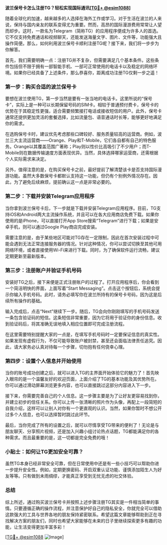 **波兰保号卡怎么注册TG？轻松实现国际通讯[[TG💪+ @esim1088](https://t.me/s/esim1088)]**

随着全球化的加速，越来越多的人选择在海外工作或学习。对于生活在波兰的人来说，保持与国内亲友的联系变得尤为重要。然而，高昂的国际漫游费用常常让人望而却步。这时，一款名为Telegram（简称TG）的应用程序便成为许多人的首选。它不仅支持免费通话和视频聊天，还能发送海量文字、图片、文件等，功能强大且操作简便。那么，如何利用波兰保号卡顺利注册TG呢？接下来，我们将一步步为你解答。

首先，我们需要明确一点：注册TG并不复杂，但需要满足几个基本条件。这些条件包括但不限于拥有一部智能手机、一部可正常使用的电话卡以及稳定的网络环境。如果你已经具备了上述条件，那么恭喜你，距离成功注册TG仅剩一步之遥！

### 第一步：购买合适的波兰保号卡

要想在波兰使用TG，第一步当然是要有一张当地的电话卡。这里所说的“保号卡”，实际上是一种可以长期保留号码的SIM卡。相较于普通预付费卡，保号卡的优势在于其稳定性更强，适合需要频繁接打电话或接收短信的用户。此外，保号卡通常还提供更加灵活的套餐选择，比如流量包、语音通话时长等，能够更好地满足你的需求。

在选购保号卡时，建议优先考虑那些口碑较好、服务质量较高的运营商。例如，波兰三大主流运营商——Orange、Play和T-Mobile，它们各自都有自己的特色服务。Orange以其覆盖范围广著称；Play则以性价比高吸引了不少用户；而T-Mobile则在数据传输速度方面表现优异。当然，具体选择哪家运营商，还需根据个人实际需求来决定。

另外，值得注意的是，在购买保号卡之前，最好提前了解清楚该卡是否支持国际漫游功能。虽然大多数保号卡都默认支持这一功能，但仍有个别例外情况存在。因此，为了避免后续麻烦，提前确认这一点是非常必要的。

### 第二步：下载并安装Telegram应用程序

当你拿到波兰保号卡后，下一步就是下载并安装Telegram应用程序。目前，TG支持iOS和Android两大主流操作系统，并且可以在各大应用商店免费下载。如果你使用的是iPhone，可以直接打开App Store搜索“Telegram”进行下载；如果是安卓手机，则可以通过Google Play商店完成安装。

需要注意的是，由于某些地区可能对TG存在一定限制，因此在首次安装过程中可能会遇到无法正常连接服务器的情况。针对这种情况，你可以尝试切换至其他可用网络环境，或者直接使用Wi-Fi来进行下载。同时，为了确保软件运行流畅，建议定期更新至最新版本。

### 第三步：注册账户并验证手机号码

安装好TG之后，接下来便是正式注册账户的过程了。打开应用程序后，你会看到一个简洁明快的界面，上面写着“Start Messaging”。点击这个按钮后，系统会提示你输入手机号码。此时，请务必填写你在波兰所持有的保号卡号码，因为这是后续所有操作的基础。

输入完成后，点击“Next”继续下一步。随后，TG会向你刚刚填写的手机号码发送一条包含验证码的短信。这条短信非常重要，因为它将用于验证你的身份信息。收到验证码后，将其准确无误地填入相应位置即可完成注册流程。

在这里需要特别提醒大家的一点是，在填写手机号码时一定要保证信息的真实性。如果发现有虚假行为，不仅可能导致账户被封禁，甚至还会面临法律责任追究。因此，请大家务必认真对待每一个步骤，切勿抱有任何侥幸心理。

### 第四步：设置个人信息并开始使用

当你的账号成功创建之后，就可以进入TG的主界面开始体验它的魅力了！首先映入眼帘的是一个温馨友好的欢迎页面，上面介绍了TG的基本功能及其优势所在。你可以通过滑动屏幕浏览更多内容，也可以直接跳过这部分内容进入下一步。

接下来，你需要完善自己的个人信息。这一步骤主要是为了让好友更容易找到你，并建立初步的信任关系。你可以上传一张清晰的照片作为头像，再配上一段简短的自我介绍，这样可以让别人对你有一个更直观的认识。当然，如果你暂时不想公开过多个人信息，也可以选择暂时跳过此环节。

最后，当你完成了所有的设置之后，就可以尽情享受TG带来的便利了！无论是与朋友聊天、分享照片视频，还是加入兴趣小组讨论热点话题，TG都能满足你的各种需求。而且最重要的是，这一切都是完全免费的哦！

### 小贴士：如何让TG更加安全可靠？

虽然TG本身已经非常安全可靠，但在日常使用中还是有一些小技巧可以帮助你进一步提升安全性。例如，定期更换密码、开启双重认证功能、谨慎添加陌生人为好友等等。只有做到未雨绸缪，才能真正享受到无忧无虑的社交体验。

### 总结

综上所述，通过购买波兰保号卡并按照上述步骤注册TG其实是一件相当简单的事情。只要遵循正确的操作流程，并注意保护好自己的隐私安全，你就完全可以借助这款强大的工具与世界各地的朋友保持紧密联系。希望这篇文章能够帮助到正在寻找解决方案的朋友们，同时也希望大家能够在未来的日子里继续探索更多有趣的功能，让生活变得更加丰富多彩！

[[TG💪+ @esim1088](https://t.me/s/esim1088) ![Image](https://i.postimg.cc/4NQfJmqS/Snipaste-2025-05-13-00-14-12.png)]